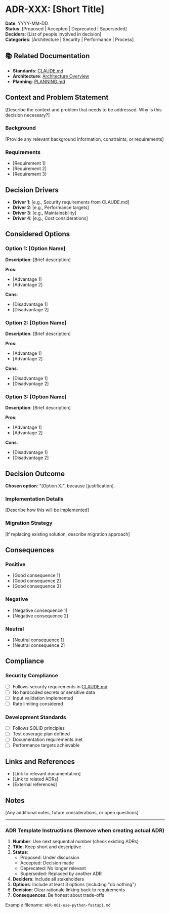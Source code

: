 # ADR-XXX: [Short Title]

**Date**: YYYY-MM-DD  
**Status**: [Proposed | Accepted | Deprecated | Superseded]  
**Deciders**: [List of people involved in decision]  
**Categories**: [Architecture | Security | Performance | Process]  

## 📚 Related Documentation
- **Standards**: [CLAUDE.md](../../CLAUDE.md)
- **Architecture**: [Architecture Overview](../architecture/README.md)
- **Planning**: [PLANNING.md](../../planning/PLANNING.md)

## Context and Problem Statement

[Describe the context and problem that needs to be addressed. Why is this decision necessary?]

### Background
[Provide any relevant background information, constraints, or requirements]

### Requirements
- [Requirement 1]
- [Requirement 2]
- [Requirement 3]

## Decision Drivers

- **Driver 1**: [e.g., Security requirements from CLAUDE.md]
- **Driver 2**: [e.g., Performance targets]
- **Driver 3**: [e.g., Maintainability]
- **Driver 4**: [e.g., Cost considerations]

## Considered Options

### Option 1: [Option Name]
**Description**: [Brief description]

**Pros**:
- [Advantage 1]
- [Advantage 2]

**Cons**:
- [Disadvantage 1]
- [Disadvantage 2]

### Option 2: [Option Name]
**Description**: [Brief description]

**Pros**:
- [Advantage 1]
- [Advantage 2]

**Cons**:
- [Disadvantage 1]
- [Disadvantage 2]

### Option 3: [Option Name]
**Description**: [Brief description]

**Pros**:
- [Advantage 1]
- [Advantage 2]

**Cons**:
- [Disadvantage 1]
- [Disadvantage 2]

## Decision Outcome

**Chosen option**: "[Option X]", because [justification].

### Implementation Details
[Describe how this will be implemented]

### Migration Strategy
[If replacing existing solution, describe migration approach]

## Consequences

### Positive
- [Good consequence 1]
- [Good consequence 2]
- [Good consequence 3]

### Negative
- [Negative consequence 1]
- [Negative consequence 2]

### Neutral
- [Neutral consequence 1]
- [Neutral consequence 2]

## Compliance

### Security Compliance
- [ ] Follows security requirements in [CLAUDE.md](../../CLAUDE.md)
- [ ] No hardcoded secrets or sensitive data
- [ ] Input validation implemented
- [ ] Rate limiting considered

### Development Standards
- [ ] Follows SOLID principles
- [ ] Test coverage plan defined
- [ ] Documentation requirements met
- [ ] Performance targets achievable

## Links and References

- [Link to relevant documentation]
- [Link to related ADRs]
- [External references]

## Notes

[Any additional notes, future considerations, or open questions]

---

### ADR Template Instructions (Remove when creating actual ADR)

1. **Number**: Use next sequential number (check existing ADRs)
2. **Title**: Keep short and descriptive
3. **Status**: 
   - Proposed: Under discussion
   - Accepted: Decision made
   - Deprecated: No longer relevant
   - Superseded: Replaced by another ADR
4. **Deciders**: Include all stakeholders
5. **Options**: Include at least 3 options (including "do nothing")
6. **Decision**: Clear rationale linking back to requirements
7. **Consequences**: Be honest about trade-offs

Example filename: `ADR-001-use-python-fastapi.md`